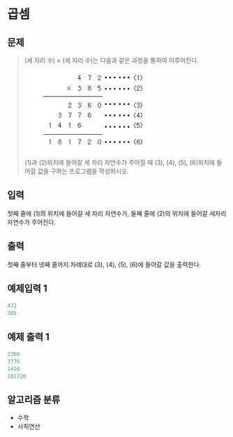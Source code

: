 # 곱셈
## 문제
> (세 자리 수) × (세 자리 수)는 다음과 같은 과정을 통하여 이루어진다.
>
> ![img.png](img.png)
>
> (1)과 (2)위치에 들어갈 세 자리 자연수가 주어질 때 (3), (4), (5), (6)위치에 들어갈 값을 구하는 프로그램을 작성하시오.
## 입력
첫째 줄에 (1)의 위치에 들어갈 세 자리 자연수가, 둘째 줄에 (2)의 위치에 들어갈 세자리 자연수가 주어진다.
## 출력
첫째 줄부터 넷째 줄까지 차례대로 (3), (4), (5), (6)에 들어갈 값을 출력한다.
## 예제입력 1
```java
472
385
```
## 예제 출력 1
```java
2360
3776
1416
181720
```
## 알고리즘 분류
* 수학
* 사칙연산